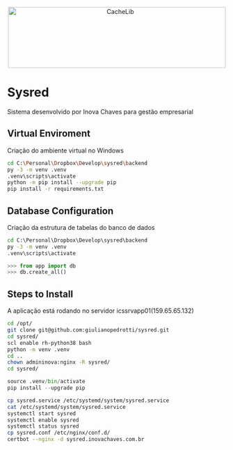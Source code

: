 <p align="center">
  <img width="500" height="140" alt="CacheLib" src="https://www.inovachaves.com.br/img/Logo.png">
</p>

# Sysred

Sistema desenvolvido por Inova Chaves para gestão empresarial

## Virtual Enviroment

Criação do ambiente virtual no Windows

```sh
cd C:\Personal\Dropbox\Develop\sysred\backend
py -3 -m venv .venv
.venv\scripts\activate
python -m pip install --upgrade pip
pip install -r requirements.txt
```

## Database Configuration

Criação da estrutura de tabelas do banco de dados

```cmd
cd C:\Personal\Dropbox\Develop\sysred\backend
py -3 -m venv .venv
.venv\scripts\activate
```
```python
>>> from app import db
>>> db.create_all()
```

## Steps to Install

A aplicação está rodando no servidor icssrvapp01(159.65.65.132)

```sh
cd /opt/
git clone git@github.com:giulianopedrotti/sysred.git
cd sysred/
scl enable rh-python38 bash
python -m venv .venv
cd ..
chown admininova:nginx -R sysred/
cd sysred/
```
```python
source .venv/bin/activate
pip install --upgrade pip
```
```sh
cp sysred.service /etc/systemd/system/sysred.service
cat /etc/systemd/system/sysred.service
systemctl start sysred
systemctl enable sysred
systemctl status sysred
cp sysred.conf /etc/nginx/conf.d/
certbot --nginx -d sysred.inovachaves.com.br
```